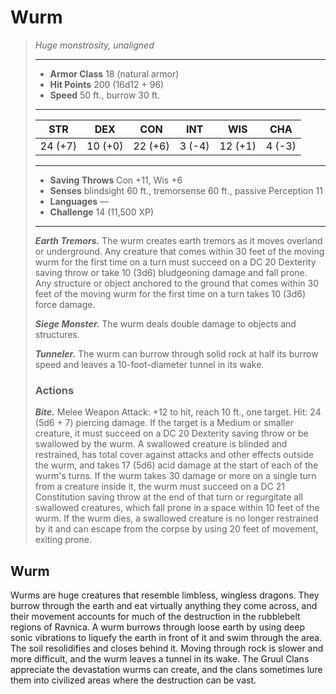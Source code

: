 # Wurm
>*Huge monstrosity, unaligned*
>___
>- **Armor Class** 18 (natural armor)
>- **Hit Points** 200 (16d12 + 96)
>- **Speed** 50 ft., burrow 30 ft.
>___
>|STR|DEX|CON|INT|WIS|CHA|
>|:---:|:---:|:---:|:---:|:---:|:---:|
>|24 (+7)|10 (+0)|22 (+6)|3 (-4)|12 (+1)|4 (-3)|
>___
>- **Saving Throws** Con +11, Wis +6
>- **Senses** blindsight 60 ft., tremorsense 60 ft., passive Perception 11
>- **Languages** —
>- **Challenge** 14 (11,500 XP)
>___
>***Earth Tremors.*** The wurm creates earth tremors as it moves overland or underground. Any creature that comes within 30 feet of the moving wurm for the first time on a turn must succeed on a DC 20 Dexterity saving throw or take 10 (3d6) bludgeoning damage and fall prone. Any structure or object anchored to the ground that comes within 30 feet of the moving wurm for the first time on a turn takes 10 (3d6) force damage.  
>
>***Siege Monster.*** The wurm deals double damage to objects and structures.  
>
>***Tunneler.*** The wurm can burrow through solid rock at half its burrow speed and leaves a 10-foot-diameter tunnel in its wake.  
>
>### Actions
>***Bite.*** Melee Weapon Attack: +12 to hit, reach 10 ft., one target. Hit: 24 (5d6 + 7) piercing damage. If the target is a Medium or smaller creature, it must succeed on a DC 20 Dexterity saving throw or be swallowed by the wurm. A swallowed creature is blinded and restrained, has total cover against attacks and other effects outside the wurm, and takes 17 (5d6) acid damage at the start of each of the wurm's turns. If the wurm takes 30 damage or more on a single turn from a creature inside it, the wurm must succeed on a DC 21 Constitution saving throw at the end of that turn or regurgitate all swallowed creatures, which fall prone in a space within 10 feet of the wurm. If the wurm dies, a swallowed creature is no longer restrained by it and can escape from the corpse by using 20 feet of movement, exiting prone.
## Wurm
Wurms are huge creatures that resemble limbless, wingless dragons. They burrow through the earth and eat virtually anything they come across, and their movement accounts for much of the destruction in the rubblebelt regions of Ravnica. A wurm burrows through loose earth by using deep sonic vibrations to liquefy the earth in front of it and swim through the area. The soil resolidifies and closes behind it. Moving through rock is slower and more difficult, and the wurm leaves a tunnel in its wake. The Gruul Clans appreciate the devastation wurms can create, and the clans sometimes lure them into civilized areas where the destruction can be vast.